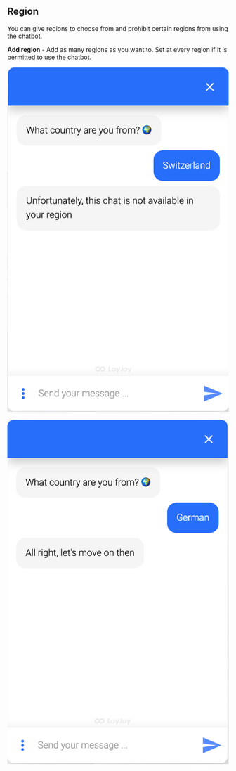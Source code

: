 ## Region

You can give regions to choose from and prohibit certain regions from using the chatbot.

**Add region** - Add as many regions as you want to. Set at every region if it is permitted to use the chatbot.

![region_not_permitted_demo](region_not_permitted_demo.png)

![region_permitted_demo](region_permitted_demo.png)
